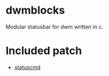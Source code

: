 # dwmblocks
Modular statusbar for dwm written in c.

# Included patch
- [statuscmd](https://dwm.suckless.org/patches/statuscmd/)


